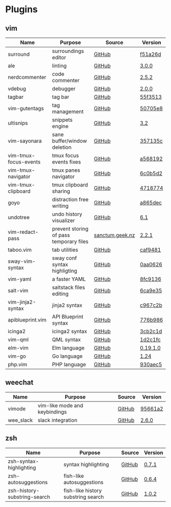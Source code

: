 # Plugins

## vim

| Name                            | Purpose                                      | Source                                                                                            | Version                                                                                                                |
|---------------------------------|----------------------------------------------|---------------------------------------------------------------------------------------------------|------------------------------------------------------------------------------------------------------------------------|
| surround                        | surroundings editor                          | [GitHub](https://github.com/tpope/vim-surround)                                                   | [f51a26d](https://github.com/tpope/vim-surround/commit/f51a26d3710629d031806305b6c8727189cd1935)                       |
| ale                             | linting                                      | [GitHub](https://github.com/w0rp/ale)                                                             | [3.0.0](https://github.com/w0rp/ale/releases/tag/v3.0.0)                                                               |
| nerdcommenter                   | code commenter                               | [GitHub](https://github.com/scrooloose/nerdcommenter)                                             | [2.5.2](https://github.com/scrooloose/nerdcommenter/releases/tag/2.5.2)                                                |
| vdebug                          | debugger                                     | [GitHub](https://github.com/vim-vdebug/vdebug)                                                    | [2.0.0](https://github.com/vim-vdebug/vdebug/releases/tag/v2.0.0)                                                      |
| tagbar                          | tag bar                                      | [GitHub](https://github.com/majutsushi/tagbar)                                                    | [55f3513](https://github.com/majutsushi/tagbar/commit/55f3513d10cd93153777f5eb3be902a9b95c6be9)                        |
| vim-gutentags                   | tag management                               | [GitHub](https://github.com/ludovicchabant/vim-gutentags)                                         | [50705e8](https://github.com/ludovicchabant/vim-gutentags/commit/50705e8ebb7038b31314f416d1bddd9cb9154049)             |
| ultisnips                       | snippets engine                              | [GitHub](https://github.com/SirVer/ultisnips)                                                     | [3.2](https://github.com/SirVer/ultisnips/releases/tag/3.2)                                                            |
| vim-sayonara                    | sane buffer/window deletion                  | [GitHub](https://github.com/mhinz/vim-sayonara)                                                   | [357135c](https://github.com/mhinz/vim-sayonara/commit/357135ce127581fab2c0caf45d4b3fec4603aa77)                       |
| vim-tmux-focus-events           | tmux focus events fixes                      | [GitHub](https://github.com/tmux-plugins/vim-tmux-focus-events)                                   | [a568192](https://github.com/tmux-plugins/vim-tmux-focus-events/commit/a568192ca0de4ca0bd7b3cd0249aad491625c941)       |
| vim-tmux-navigator              | tmux panes navigator                         | [GitHub](https://github.com/christoomey/vim-tmux-navigator)                                       | [6c0b5d2](https://github.com/christoomey/vim-tmux-navigator/commit/6c0b5d2faa49f2059331a4004b34a916c96abcb3)           |
| vim-tmux-clipboard              | tmux clipboard sharing                       | [GitHub](https://github.com/roxma/vim-tmux-clipboard)                                             | [4718774](https://github.com/roxma/vim-tmux-clipboard/commit/47187740b88f9dab213f44678800cc797223808e)                 |
| goyo                            | distraction free writing                     | [GitHub](https://github.com/junegunn/goyo.vim)                                                    | [a865dec](https://github.com/junegunn/goyo.vim/commit/a865dec7ca7616dbbd69315ad1417b84d0c411f8)                        |
| undotree                        | undo history visualizer                      | [GitHub](https://github.com/mbbill/undotree)                                                      | [6.1](https://github.com/mbbill/undotree/releases/tag/rel_6.1)                                                         |
| vim-redact-pass                 | prevent storing of pass temporary files      | [sanctum.geek.nz](https://sanctum.geek.nz/cgit/vim-redact-pass.git)                               | [2.2.1](https://sanctum.geek.nz/cgit/vim-redact-pass.git/tag/?h=v2.2.1)                                                |
| taboo.vim                       | tab utilities                                | [GitHub](https://github.com/gcmt/taboo.vim)                                                       | [caf9481](https://github.com/gcmt/taboo.vim/commit/caf948187694d3f1374913d36f947b3f9fa1c22f)                           |
| sway-vim-syntax                 | sway conf syntax highligting                 | [GitHub](https://github.com/aouelete/sway-vim-syntax)                                             | [0aa0626](https://github.com/aouelete/sway-vim-syntax/commit/0aa0626eebdd3fae97bb7c876035008d34d5f3cc)                 |
| vim-yaml                        | a faster YAML                                | [GitHub](https://github.com/stephpy/vim-yaml)                                                     | [8fc9136](https://github.com/stephpy/vim-yaml/commit/8fc9136a9c3f64b3e65bb6170391f9daf2c23056)                         |
| salt-vim                        | saltstack files editing                      | [GitHub](https://github.com/saltstack/salt-vim)                                                   | [6ca9e35](https://github.com/saltstack/salt-vim/commit/6ca9e3500cc39dd417b411435d58a1b720b331cc)                       |
| vim-jinja2-syntax               | jinja2 syntax                                | [GitHub](https://github.com/glench/vim-jinja2-syntax)                                             | [c967c2b](https://github.com/Glench/Vim-Jinja2-Syntax/commit/c967c2b4f79980be756c92f41057b7cf40250d25)                 |
| apiblueprint.vim                | API Blueprint syntax                         | [GitHub](https://github.com/kylef/apiblueprint.vim)                                               | [776b986](https://github.com/kylef/apiblueprint.vim/commit/776b9863e32a8ba59bf8a9656770a77c148c6e9c)                   |
| icinga2                         | icinga2 syntax                               | [GitHub](https://github.com/Icinga/icinga2/blob/master/tools/syntax/vim/syntax/icinga2.vim)       | [3cb2c1d](https://github.com/Icinga/icinga2/commit/3cb2c1d1435f19bc5e46fa8f8518645f62549dde)                           |
| vim-qml                         | QML syntax                                   | [GitHub](https://github.com/peterhoeg/vim-qml)                                                    | [1d2c1fc](https://github.com/peterhoeg/vim-qml/commit/1d2c1fc32c3c75ffdd01d9efb63c8be75845fc97)                        |
| elm-vim                         | Elm language                                 | [GitHub](https://github.com/Zaptic/elm-vim)                                                       | [0.19.1.0](https://github.com/Zaptic/elm-vim/releases/tag/0.19.1.0)                                                    |
| vim-go                          | Go language                                  | [GitHub](https://github.com/fatih/vim-go)                                                         | [1.24](https://github.com/fatih/vim-go/releases/tag/v1.24)                                                             |
| php.vim                         | PHP language                                 | [GitHub](https://github.com/stanangeloff/php.vim)                                                 | [930aec5](https://github.com/StanAngeloff/php.vim/commit/930aec5c7026297a6630bd2940c08c5ff552cf2a)                     |


## weechat

| Name                            | Purpose                                      | Source                                                                                            | Version                                                                                                                |
|---------------------------------|----------------------------------------------|---------------------------------------------------------------------------------------------------|------------------------------------------------------------------------------------------------------------------------|
| vimode                          | vim-like mode and keybindings                | [GitHub](https://github.com/GermainZ/weechat-vimode)                                              | [95661a2](https://github.com/GermainZ/weechat-vimode/commit/95661a27f92dc3f3286cf1539ab112a81ad15639)                  |
| wee_slack                       | slack integration                            | [GitHub](https://github.com/wee-slack/wee-slack)                                                  | [2.6.0](https://github.com/wee-slack/wee-slack/releases/tag/v2.6.0)                                                    |


## zsh

| Name                            | Purpose                                      | Source                                                                                            | Version                                                                                                                |
|---------------------------------|----------------------------------------------|---------------------------------------------------------------------------------------------------|------------------------------------------------------------------------------------------------------------------------|
| zsh-syntax-highlighting         | syntax highlighting                          | [GitHub](https://github.com/zsh-users/zsh-syntax-highlighting)                                    | [0.7.1](https://github.com/zsh-users/zsh-syntax-highlighting/releases/tag/0.7.1)                                       |
| zsh-autosuggestions             | fish-like autosuggestions                    | [GitHub](https://github.com/zsh-users/zsh-autosuggestions)                                        | [0.6.4](https://github.com/zsh-users/zsh-autosuggestions/releases/tag/v0.6.4)                                          |
| zsh-history-substring-search    | fish-like history substring search           | [GitHub](https://github.com/zsh-users/zsh-history-substring-search)                               | [1.0.2](https://github.com/zsh-users/zsh-history-substring-search/releases/tag/v1.0.2)                                 |

